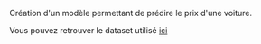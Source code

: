 Création d'un modèle permettant de prédire le prix d'une voiture.

Vous pouvez retrouver le dataset utilisé [ici](https://www.kaggle.com/datasets/asinow/car-price-dataset/data)